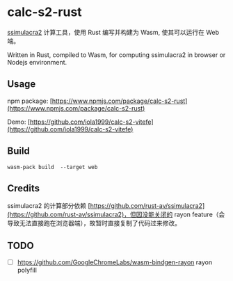 # calc-s2-rust

[ssimulacra2](https://github.com/cloudinary/ssimulacra2) 计算工具，使用 Rust 编写并构建为 Wasm, 使其可以运行在 Web 端。

Written in Rust, compiled to Wasm, for computing ssimulacra2 in browser or Nodejs environment.

## Usage

npm package: [https://www.npmjs.com/package/calc-s2-rust](https://www.npmjs.com/package/calc-s2-rust)

Demo: [https://github.com/iola1999/calc-s2-vitefe](https://github.com/iola1999/calc-s2-vitefe)

## Build

`wasm-pack build  --target web`

## Credits

ssimulacra2 的计算部分依赖 [https://github.com/rust-av/ssimulacra2](https://github.com/rust-av/ssimulacra2)，但因没能关闭的 rayon feature（会导致无法直接跑在浏览器端），故暂时直接复制了代码过来修改。

## TODO

- [ ] https://github.com/GoogleChromeLabs/wasm-bindgen-rayon rayon polyfill
